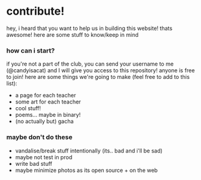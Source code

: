 # contribute!
hey, i heard that you want to help us in building this website! thats awesome! here are some stuff to know/keep in mind

### how can i start?
if you're not a part of the club, you can send your username to me (@candyisacat) and I will give you access to this repository! anyone is free to join! here are some things we're going to make (feel free to add to this list):

- a page for each teacher
- some art for each teacher
- cool stuff!
- poems... maybe in binary!
- (no actually but) gacha

### maybe don't do these
- vandalise/break stuff intentionally (its.. bad and i'll be sad)
- maybe not test in prod
- write bad stuff
- maybe minimize photos as its open source + on the web
